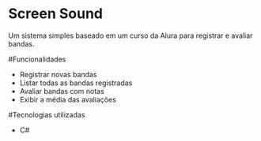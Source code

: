 # Screen Sound

Um sistema simples baseado em um curso da Alura para registrar e avaliar bandas.

#Funcionalidades

- Registrar novas bandas  
- Listar todas as bandas registradas  
- Avaliar bandas com notas  
- Exibir a média das avaliações  

#Tecnologias utilizadas

- C#
